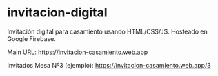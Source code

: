 # invitacion-digital
Invitación digital para casamiento usando HTML/CSS/JS. Hosteado en Google Firebase.

Main URL: https://invitacion-casamiento.web.app

Invitados Mesa Nº3 (ejemplo): https://invitacion-casamiento.web.app/3

